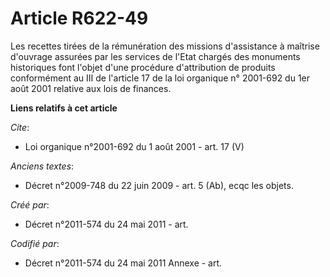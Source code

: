 # Article R622-49

Les recettes tirées de la rémunération des missions d'assistance à maîtrise d'ouvrage assurées par les services de l'Etat
chargés des monuments historiques font l'objet d'une procédure d'attribution de produits conformément au III de l'article 17
de la loi organique n° 2001-692 du 1er août 2001 relative aux lois de finances.

**Liens relatifs à cet article**

_Cite_:

  - Loi organique n°2001-692 du 1 août 2001 - art. 17 (V)

_Anciens textes_:

  - Décret n°2009-748 du 22 juin 2009 - art. 5 (Ab), ecqc les objets.

_Créé par_:

  - Décret n°2011-574 du 24 mai 2011  - art.

_Codifié par_:

  - Décret n°2011-574 du 24 mai 2011 Annexe - art.
